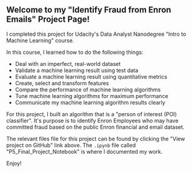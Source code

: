 ## Welcome to my "Identify Fraud from Enron Emails" Project Page!

I completed this project for Udacity's Data Analyst Nanodegree "Intro to Machine Learning" course.

In this course, I learned how to do the following things:

- Deal with an imperfect, real-world dataset
- Validate a machine learning result using test data
- Evaluate a machine learning result using quantitative metrics
- Create, select and transform features
- Compare the performance of machine learning algorithms
- Tune machine learning algorithms for maximum performance
- Communicate my machine learning algorithm results clearly

For this project, I built an algorithm that is a "person of interest (POI) classifier".  It's purpose is to identify Enron Employees who may have committed fraud based on the public Enron financial and email dataset.

The relevant files file for this project can be found by clicking the "View project on GitHub" link above.  The `.ipynb` file called "P5_Final_Project_Notebook" is where I documented my work.

Enjoy!
